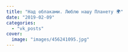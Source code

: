 ```yaml
---
title: "Над облаками. Люблю нашу Планету 🌍"
date: "2019-02-09"
categories: 
  - "vk_posts"
cover:
  image: "images/456241095.jpg"
---
```



